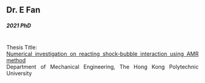 ## Dr. E Fan
##### 2021 PhD

<div align="justify">
<br/>
Thesis Title: <br/>
<a href="https://theses.lib.polyu.edu.hk/handle/200/11793">Numerical investigation on reacting shock-bubble interaction using AMR method
</a>
<br/>
Department of Mechanical Engineering, The Hong Kong Polytechnic University
</div>